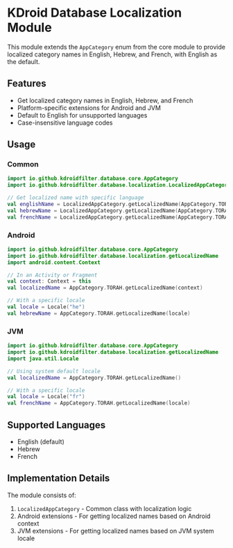 # KDroid Database Localization Module

This module extends the `AppCategory` enum from the core module to provide localized category names in English, Hebrew, and French, with English as the default.

## Features

- Get localized category names in English, Hebrew, and French
- Platform-specific extensions for Android and JVM
- Default to English for unsupported languages
- Case-insensitive language codes

## Usage

### Common

```kotlin
import io.github.kdroidfilter.database.core.AppCategory
import io.github.kdroidfilter.database.localization.LocalizedAppCategory

// Get localized name with specific language
val englishName = LocalizedAppCategory.getLocalizedName(AppCategory.TORAH, "en")
val hebrewName = LocalizedAppCategory.getLocalizedName(AppCategory.TORAH, "he")
val frenchName = LocalizedAppCategory.getLocalizedName(AppCategory.TORAH, "fr")
```

### Android

```kotlin
import io.github.kdroidfilter.database.core.AppCategory
import io.github.kdroidfilter.database.localization.getLocalizedName
import android.content.Context

// In an Activity or Fragment
val context: Context = this
val localizedName = AppCategory.TORAH.getLocalizedName(context)

// With a specific locale
val locale = Locale("he")
val hebrewName = AppCategory.TORAH.getLocalizedName(locale)
```

### JVM

```kotlin
import io.github.kdroidfilter.database.core.AppCategory
import io.github.kdroidfilter.database.localization.getLocalizedName
import java.util.Locale

// Using system default locale
val localizedName = AppCategory.TORAH.getLocalizedName()

// With a specific locale
val locale = Locale("fr")
val frenchName = AppCategory.TORAH.getLocalizedName(locale)
```

## Supported Languages

- English (default)
- Hebrew
- French

## Implementation Details

The module consists of:

1. `LocalizedAppCategory` - Common class with localization logic
2. Android extensions - For getting localized names based on Android context
3. JVM extensions - For getting localized names based on JVM system locale